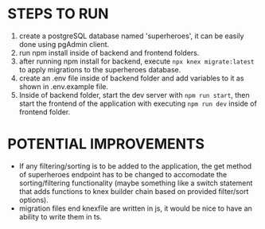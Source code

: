 # STEPS TO RUN

1. create a postgreSQL database named 'superheroes', it can be easily done using pgAdmin client.
2. run npm install inside of backend and frontend folders.
3. after running npm install for backend, execute `npx knex migrate:latest` to apply migrations to the superheroes database.
4. create an .env file inside of backend folder and add variables to it as shown in .env.example file.
5. Inside of backend folder, start the dev server with `npm run start`, then start the frontend of the application with executing `npm run dev` inside of frontend folder.

# POTENTIAL IMPROVEMENTS

- If any filtering/sorting is to be added to the application, the get method of superheroes endpoint has to be changed to accomodate the sorting/filtering functionality (maybe something like a switch statement that adds functions to knex builder chain based on provided filter/sort options).
- migration files end knexfile are written in js, it would be nice to have an ability to write them in ts.
